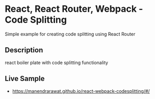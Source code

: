 # React, React Router, Webpack - Code Splitting

Simple example for creating code splitting using React Router

## Description

react boiler plate with code splitting functionality

## Live Sample

- https://manendrarawat.github.io/react-webpack-codesplitting/#/
